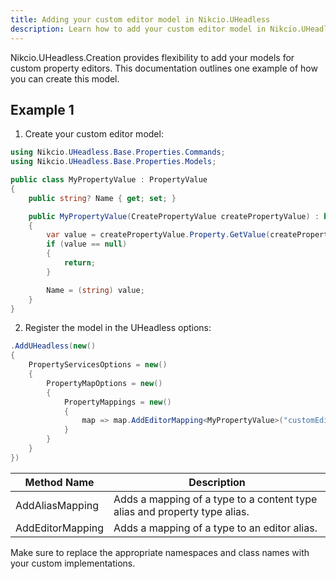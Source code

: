 ```yaml
---
title: Adding your custom editor model in Nikcio.UHeadless
description: Learn how to add your custom editor model in Nikcio.UHeadless.Creation.
---
```


Nikcio.UHeadless.Creation provides flexibility to add your models for custom property editors. This documentation outlines one example of how you can create this model.

## Example 1

1. Create your custom editor model:

```csharp
using Nikcio.UHeadless.Base.Properties.Commands;
using Nikcio.UHeadless.Base.Properties.Models;

public class MyPropertyValue : PropertyValue
{
    public string? Name { get; set; }

    public MyPropertyValue(CreatePropertyValue createPropertyValue) : base(createPropertyValue)
    {
        var value = createPropertyValue.Property.GetValue(createPropertyValue.Culture);
        if (value == null)
        {
            return;
        }

        Name = (string) value;
    }
}
```

2. Register the model in the UHeadless options:

```csharp
.AddUHeadless(new()
{
    PropertyServicesOptions = new()
    {
        PropertyMapOptions = new()
        {
            PropertyMappings = new()
            {
                map => map.AddEditorMapping<MyPropertyValue>("customEditor")
            }
        }
    }
})
```

| Method Name       | Description                                                                    |
|-------------------|--------------------------------------------------------------------------------|
| AddAliasMapping   | Adds a mapping of a type to a content type alias and property type alias.      |
| AddEditorMapping  | Adds a mapping of a type to an editor alias.                                   |

Make sure to replace the appropriate namespaces and class names with your custom implementations.